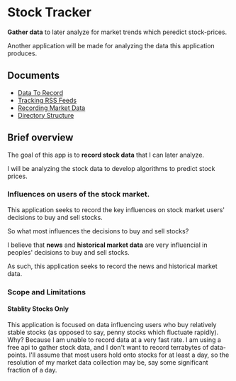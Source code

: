 # Stock Tracker
**Gather data** to later analyze for market trends which peredict stock-prices.

Another application will be made for analyzing the data this application produces.

## Documents
- [Data To Record](data-to-record.html)
- [Tracking RSS Feeds](tracking-rss-feeds.html)
- [Recording Market Data](recording-market-data.html)
- [Directory Structure](directory-structure.html)

## Brief overview
The goal of this app is to **record stock data** that I can later analyze.

I will be analyzing the stock data to develop algorithms to predict stock prices.

### Influences on users of the stock market.
This application seeks to record the key influences on stock market users' decisions to buy and sell stocks.

So what most influences the decisions to buy and sell stocks?

I believe that **news** and **historical market data** are very influencial in peoples' decisions to buy and sell stocks.

As such, this application seeks to record the news and historical market data.

### Scope and Limitations
#### Stablity Stocks Only 
This application is focused on data influencing users who buy relatively stable stocks (as opposed to say, penny stocks which fluctuate rapidly). Why? Because I am unable to record data at a very fast rate. I am using a free api to gather stock data, and I don't want to record terrabytes of data-points. I'll assume that most users hold onto stocks for at least a day, so the resolution of my market data collection may be, say some significant fraction of a day.
